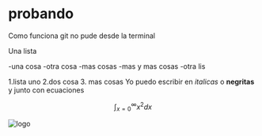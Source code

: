 # probando
Como funciona git
 no pude desde la terminal 
 
 Una lista 
 
 -una cosa
 -otra cosa
 -mas cosas
   -mas y mas cosas 
   -otra lis
   
1.lista uno 
2.dos cosa 
3. mas cosas
   Yo puedo escribir en *italicas* o **negritas** y junto con ecuaciones 
   
 $$\int_{x=0}^{\infty}x^2dx$$
   
 

![logo](https://e00-us-marca.uecdn.es/claro/assets/multimedia/imagenes/2022/02/20/16453285188617.jpg)


